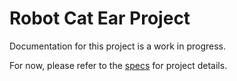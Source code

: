 # Robot Cat Ear Project
Documentation for this project is a work in progress.

For now, please refer to the [specs](specs.yaml) for project details.
